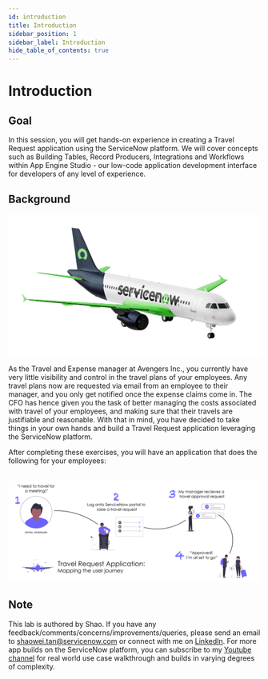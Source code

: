 ```yaml
---
id: introduction
title: Introduction
sidebar_position: 1
sidebar_label: Introduction
hide_table_of_contents: true
---
```


# Introduction

## Goal

In this session, you will get hands-on experience in creating a Travel Request application using the ServiceNow platform. We will cover concepts such as Building Tables, Record Producers, Integrations and Workflows within App Engine Studio - our low-code application development interface for developers of any level of experience.

## Background

![](./images/nowairline.png)

As the Travel and Expense manager at Avengers Inc., you currently have very little visibility and control in the travel plans of your employees. Any travel plans now are requested via email from an employee to their manager, and you only get notified once the expense claims come in. The CFO has hence given you the task of better managing the costs associated with travel of your employees, and making sure that their travels are justifiable and reasonable. With that in mind, you have decided to take things in your own hands and build a Travel Request application leveraging the ServiceNow platform.

After completing these exercises, you will have an application that does the following for your employees:
<br/>
<br/>

![](./images/Userjourney.png)

## Note

This lab is authored by Shao. If you have any feedback/comments/concerns/improvements/queries, please send an email to shaowei.tan@servicenow.com or connect with me on  [LinkedIn](https://www.linkedin.com/in/tanshaowei/). For more app builds on the ServiceNow platform, you can subscribe to my [Youtube channel](https://www.youtube.com/channel/UCfJQzRGHUoQfpbqCv94755g) for real world use case walkthrough and builds in varying degrees of complexity.

<br/>
